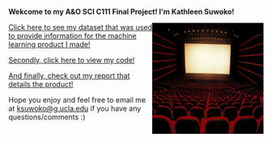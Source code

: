 **Wekcome to my A&O SCI C111 Final Project! I'm Kathleen Suwoko!** 

<img align="right" width="220" height="220" src="/assets/IMG/theater.png">

[Click here to see my dataset that was used to provide information for the machine learning product I made!](https://www.kaggle.com/datasets/rounakbanik/the-movies-dataset)

[Secondly, click here to view my code!](https://colab.research.google.com/drive/1625lI4QQ_7RYV5U5Wh2L3pW94S3eeSzu?usp=sharing)

[And finally, check out my report that details the product!](https://docs.google.com/document/d/1CGGwp-2Z1oEhsnfn3oMAk5sgbfvzoo2-jkEhFyARtwY/edit?usp=sharing)

Hope you enjoy and feel free to email me at ksuwoko@g.ucla.edu if you have any questions/comments :)
